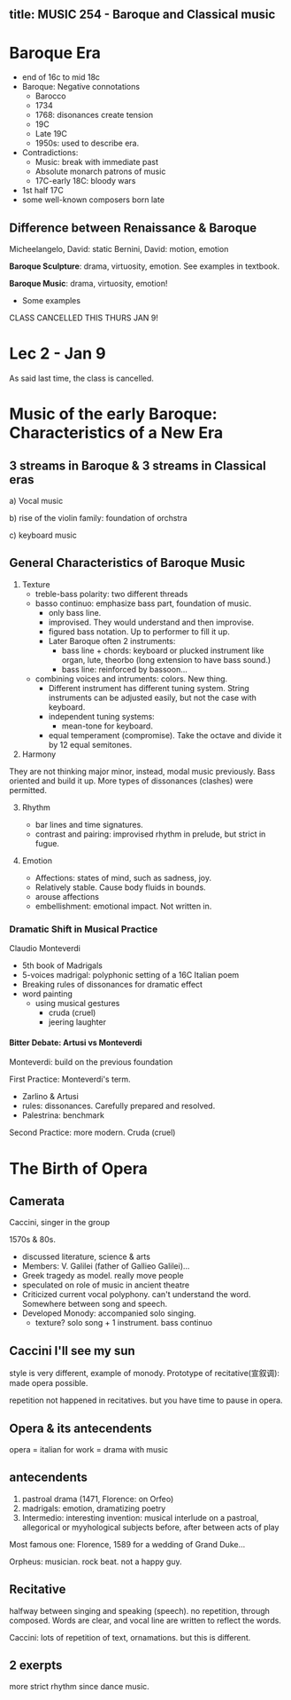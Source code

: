 title: MUSIC 254 - Baroque and Classical music
---
# Baroque Era
* end of 16c to mid 18c
* Baroque: Negative connotations
    * Barocco
    * 1734
    * 1768: disonances create tension
    * 19C
    * Late 19C
    * 1950s: used to describe era.
* Contradictions:
    * Music: break with immediate past
    * Absolute monarch patrons of music
    * 17C-early 18C: bloody wars
* 1st half 17C
* some well-known composers born late

## Difference between Renaissance & Baroque
Micheelangelo, David: static
Bernini, David: motion, emotion

**Baroque Sculpture**: drama, virtuosity, emotion. See examples in textbook.

**Baroque Music**: drama, virtuosity, emotion!
* Some examples



CLASS CANCELLED THIS THURS JAN 9!

# Lec 2 - Jan 9
As said last time, the class is cancelled.

# Music of the early Baroque: Characteristics of a New Era

## 3 streams in Baroque & 3 streams in Classical eras
a) Vocal music

b) rise of the violin family: foundation of orchstra

c) keyboard music

## General Characteristics of Baroque Music
1. Texture
    - treble-bass polarity: two different threads
    - basso continuo: emphasize bass part, foundation of music.
        - only bass line.
        - improvised. They would understand and then improvise.
        - figured bass notation. Up to performer to fill it up.
        - Later Baroque often 2 instruments:
            - bass line + chords: keyboard or plucked instrument  like organ, lute, theorbo (long extension to have bass sound.)
            - bass line: reinforced by bassoon...
    - combining voices and intruments: colors. New thing.
        - Different instrument has different tuning system. String instruments can be adjusted easily, but not the case with keyboard.
        - independent tuning systems:
            - mean-tone for keyboard.
        - equal temperament (compromise). Take the octave and divide it by 12 equal semitones.
2. Harmony

They are not thinking major minor, instead, modal music previously. Bass oriented and build it up. More types of dissonances (clashes) were permitted.

3. Rhythm
    - bar lines and time signatures.
    - contrast and pairing: improvised rhythm in prelude, but strict in fugue.

4. Emotion
    - Affections: states of mind, such as sadness, joy.
    - Relatively stable. Cause body fluids in bounds.
    - arouse affections
    - embellishment: emotional impact. Not written in.


### Dramatic Shift in Musical Practice
Claudio Monteverdi
- 5th book of Madrigals
- 5-voices madrigal: polyphonic setting of a 16C Italian poem
- Breaking rules of dissonances for dramatic effect
- word painting
    - using musical gestures
        - cruda (cruel)
        - jeering laughter

#### Bitter Debate: Artusi vs Monteverdi
Monteverdi: build on the previous foundation

First Practice: Monteverdi's term.
- Zarlino & Artusi
- rules: dissonances. Carefully prepared and resolved.
- Palestrina: benchmark

Second Practice: more modern. Cruda (cruel)

# The Birth of Opera
## Camerata
Caccini, singer in the group

1570s & 80s.
- discussed literature, science & arts
- Members: V. Galilei (father of Gallieo Galilei)...
- Greek tragedy as model. really move people
- speculated on role of music in ancient theatre
- Criticized current vocal polyphony. can't understand the word. Somewhere between song and speech.
- Developed Monody: accompanied solo singing.
    - texture? solo song + 1 instrument. bass continuo

## Caccini I'll see my sun
style is very different, example of monody. Prototype of recitative(宣叙调): made opera possible.

repetition not happened in recitatives. but you have time to pause in opera.

## Opera & its antecendents
opera = italian for work = drama with music

## antecendents
1. pastroal drama (1471, Florence: on Orfeo)
2. madrigals: emotion, dramatizing poetry
3. Intermedio: interesting invention: musical interlude on a pastroal, allegorical or myyhological subjects before, after between acts of play

Most famous one: Florence, 1589 for a wedding of Grand Duke...

Orpheus: musician. rock beat. not a happy guy.

## Recitative

halfway between singing and speaking (speech). no repetition, through composed. Words are clear, and vocal line are written to reflect the words.

Caccini: lots of repetition of text, ornamations. but this is different.

## 2 exerpts
more strict rhythm since dance music.
